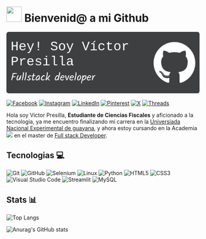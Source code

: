 # <img src="https://media1.giphy.com/media/v1.Y2lkPTc5MGI3NjExMHc4czltZnUzMGJsMmNtMXRqdHg2a3Z5OGZhaWdjbGdra2FtazdhaSZlcD12MV9pbnRlcm5hbF9naWZfYnlfaWQmY3Q9cw/LMt9638dO8dftAjtco/giphy.gif" width=40 height=40/> Bienvenid@ a mi Github

![Banner Victor Presilla](github-header-image.png)

[![Facebook](https://img.shields.io/badge/Facebook-%231877F2.svg?style=for-the-badge&logo=Facebook&logoColor=white)](https://www.facebook.com/victorPresillaVK/)
[![Instagram](https://img.shields.io/badge/Instagram-%23E4405F.svg?style=for-the-badge&logo=Instagram&logoColor=white)](https://www.instagram.com/presillavk/)
[![LinkedIn](https://img.shields.io/badge/linkedin-%230077B5.svg?style=for-the-badge&logo=linkedin&logoColor=white)](https://www.linkedin.com/in/victor-presilla-784165183/)
[![Pinterest](https://img.shields.io/badge/Pinterest-%23E60023.svg?style=for-the-badge&logo=Pinterest&logoColor=white)](https://www.pinterest.com/victorgeneral/)
[![X](https://img.shields.io/badge/X-%23000000.svg?style=for-the-badge&logo=X&logoColor=white)](https://x.com/VictorP_dev)
[![Threads](https://img.shields.io/badge/Threads-000000?style=for-the-badge&logo=Threads&logoColor=white)](https://www.threads.net/@presillavk)

Hola soy Victor Presilla, **Estudiante de Ciencias Fiscales** y aficionado a la tecnologia, ya me encuentro finalizando mi carrera en la [Universiada Nacional Experimental de guayana](https://www.uneg.edu.ve/), y ahora estoy cursando en la Academia [<img src=https://cdn.prod.website-files.com/63c2c7b1f3d9c51c32335fb0/63d3ca742762efa89c75d3e2_logo-conquerblocks-footer.svg width= 60/>](https://www.conquerblocks.com/) en el master de [Full stack Developer](https://www.conquerblocks.com/master-desarrollo-web-full-stack).

## **Tecnologias** 💻
![Git](https://img.shields.io/badge/git-%23F05033.svg?style=for-the-badge&logo=git&logoColor=white)	
![GitHub](https://img.shields.io/badge/github-%23121011.svg?style=for-the-badge&logo=github&logoColor=white)
![Selenium](https://img.shields.io/badge/-selenium-%43B02A?style=for-the-badge&logo=selenium&logoColor=white)
![Linux](https://img.shields.io/badge/Linux-FCC624?style=for-the-badge&logo=linux&logoColor=black)
![Python](https://img.shields.io/badge/python-3670A0?style=for-the-badge&logo=python&logoColor=ffdd54)
![HTML5](https://img.shields.io/badge/html5-%23E34F26.svg?style=for-the-badge&logo=html5&logoColor=white)
![CSS3](https://img.shields.io/badge/css3-%231572B6.svg?style=for-the-badge&logo=css3&logoColor=white)
![Visual Studio Code](https://img.shields.io/badge/Visual%20Studio%20Code-0078d7.svg?style=for-the-badge&logo=visual-studio-code&logoColor=white)
![Streamlit](https://img.shields.io/badge/Streamlit-%23FE4B4B.svg?style=for-the-badge&logo=streamlit&logoColor=white)
![MySQL](https://img.shields.io/badge/mysql-4479A1.svg?style=for-the-badge&logo=mysql&logoColor=white)

 
## **Stats** 📊
![Top Langs](https://github-readme-stats.vercel.app/api/top-langs/?username=Victor2045&layout=compact&theme=dark)

![Anurag's   GitHub stats](https://github-readme-stats.vercel.app/api?username=victor2045&show_icons=true&theme=dark)